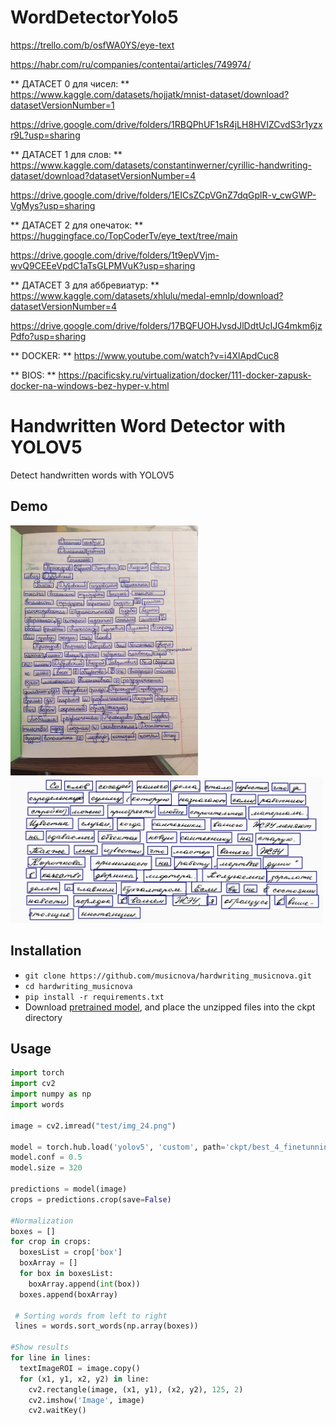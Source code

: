 # WordDetectorYolo5


https://trello.com/b/osfWA0YS/eye-text


https://habr.com/ru/companies/contentai/articles/749974/


** ДАТАСЕТ 0 для чисел: ** https://www.kaggle.com/datasets/hojjatk/mnist-dataset/download?datasetVersionNumber=1


https://drive.google.com/drive/folders/1RBQPhUF1sR4jLH8HVIZCvdS3r1yzxr9L?usp=sharing


** ДАТАСЕТ 1 для слов: ** https://www.kaggle.com/datasets/constantinwerner/cyrillic-handwriting-dataset/download?datasetVersionNumber=4


https://drive.google.com/drive/folders/1EICsZCpVGnZ7dqGplR-v_cwGWP-VgMys?usp=sharing


** ДАТАСЕТ 2 для опечаток: ** https://huggingface.co/TopCoderTv/eye_text/tree/main


https://drive.google.com/drive/folders/1t9epVVjm-wvQ9CEEeVpdC1aTsGLPMVuK?usp=sharing


** ДАТАСЕТ 3 для аббревиатур: ** https://www.kaggle.com/datasets/xhlulu/medal-emnlp/download?datasetVersionNumber=4


https://drive.google.com/drive/folders/17BQFUOHJvsdJlDdtUcIJG4mkm6jzPdfo?usp=sharing


** DOCKER: ** https://www.youtube.com/watch?v=i4XlApdCuc8


** BIOS: ** https://pacificsky.ru/virtualization/docker/111-docker-zapusk-docker-na-windows-bez-hyper-v.html


# Handwritten Word Detector with YOLOV5
Detect handwritten words with YOLOV5

## Demo

<p float="left">
<img src="./test_2.png" width="300" />
<img src="./test_1.png" width="500" />
</p>

## Installation
- `git clone https://github.com/musicnova/hardwriting_musicnova.git`
- `cd hardwriting_musicnova`
- `pip install -r requirements.txt`
-  Download [pretrained model](https://huggingface.co/docs/transformers/model_doc/trocr), and place the unzipped files into the ckpt directory


## Usage 
```python
import torch
import cv2
import numpy as np
import words

image = cv2.imread("test/img_24.png")

model = torch.hub.load('yolov5', 'custom', path='ckpt/best_4_finetunning.pt', source='local', device='cpu')
model.conf = 0.5
model.size = 320

predictions = model(image)
crops = predictions.crop(save=False)

#Normalization
boxes = []
for crop in crops:
  boxesList = crop['box']
  boxArray = []
  for box in boxesList:
    boxArray.append(int(box))
  boxes.append(boxArray)
  
 # Sorting words from left to right
 lines = words.sort_words(np.array(boxes))

#Show results
for line in lines:
  textImageROI = image.copy()
  for (x1, y1, x2, y2) in line:
    cv2.rectangle(image, (x1, y1), (x2, y2), 125, 2)
    cv2.imshow('Image', image)
    cv2.waitKey()
```
